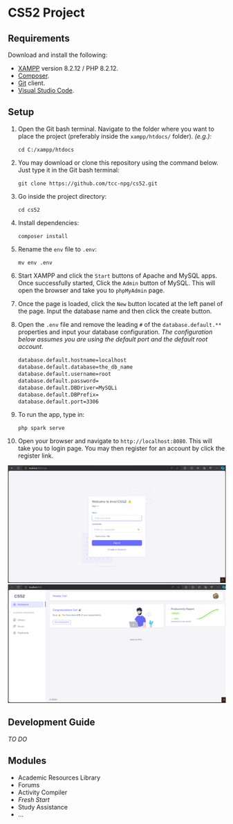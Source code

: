 # CS52 Project

## Requirements

Download and install the following:

- [XAMPP](https://www.apachefriends.org/download.html) version 8.2.12 / PHP 8.2.12.
- [Composer](https://getcomposer.org/download/).
- [Git](https://git-scm.com/downloads) client.
- [Visual Studio Code](https://code.visualstudio.com/Download).

## Setup

1. Open the Git bash terminal. Navigate to the folder where you want to place the project (preferably inside
   the `xampp/htdocs/` folder).
   _(e.g.):_
   ```shell
   cd C:/xampp/htdocs
   ```
2. You may download or clone this repository using the command below. Just type it in the Git bash terminal:
    ```shell
    git clone https://github.com/tcc-npg/cs52.git
    ```

3. Go inside the project directory:
    ```shell
    cd cs52
    ```
4. Install dependencies:
   ```shell
   composer install
   ```
5. Rename the `env` file to `.env`:
   ```shell
   mv env .env
   ```
6. Start XAMPP and click the `Start` buttons of Apache and MySQL apps. Once successfully started, Click the `Admin` button of MySQL. This will open the browser and take you to `phpMyAdmin` page.
7. Once the page is loaded, click the `New` button located at the left panel of the page. Input the database name and then click the create button.
8. Open the `.env` file and remove the leading `#` of the `database.default.**` properties and input your database configuration. _The configuration below assumes you are using the default port and the default root account._
   ```dotenv
   database.default.hostname=localhost
   database.default.database=the_db_name
   database.default.username=root
   database.default.password=
   database.default.DBDriver=MySQLi
   database.default.DBPrefix=
   database.default.port=3306
   ```

9. To run the app, type in:
    ```shell
   php spark serve
    ```

10. Open your browser and navigate to `http://localhost:8080`. This will take you to login page. You may then register for an account by click the register link.

![register.png](register.png)
![dashboard.png](dashboard.png)

## Development Guide

_TO DO_

## Modules

- Academic Resources Library
- Forums
- Activity Compiler
- _Fresh Start_
- Study Assistance
- ...